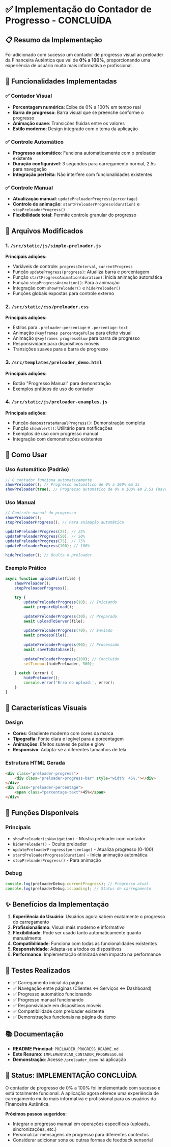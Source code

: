 # ✅ Implementação do Contador de Progresso - CONCLUÍDA

## 📋 Resumo da Implementação

Foi adicionado com sucesso um contador de progresso visual ao preloader da Financeira Autêntica que vai de **0% a 100%**, proporcionando uma experiência de usuário muito mais informativa e profissional.

## 🎯 Funcionalidades Implementadas

### ✅ Contador Visual
- **Porcentagem numérica**: Exibe de 0% a 100% em tempo real
- **Barra de progresso**: Barra visual que se preenche conforme o progresso
- **Animação suave**: Transições fluidas entre os valores
- **Estilo moderno**: Design integrado com o tema da aplicação

### ✅ Controle Automático
- **Progresso automático**: Funciona automaticamente com o preloader existente
- **Duração configurável**: 3 segundos para carregamento normal, 2.5s para navegação
- **Integração perfeita**: Não interfere com funcionalidades existentes

### ✅ Controle Manual
- **Atualização manual**: `updatePreloaderProgress(percentage)`
- **Controle de animação**: `startPreloaderProgress(duration)` e `stopPreloaderProgress()`
- **Flexibilidade total**: Permite controle granular do progresso

## 📁 Arquivos Modificados

### 1. `/src/static/js/simple-preloader.js`
**Principais adições:**
- Variáveis de controle: `progressInterval`, `currentProgress`
- Função `updateProgress(progress)`: Atualiza barra e porcentagem
- Função `startProgressAnimation(duration)`: Inicia animação automática
- Função `stopProgressAnimation()`: Para a animação
- Integração com `showPreloader()` e `hidePreloader()`
- Funções globais expostas para controle externo

### 2. `/src/static/css/preloader.css`
**Principais adições:**
- Estilos para `.preloader-percentage` e `.percentage-text`
- Animação `@keyframes percentagePulse` para efeito visual
- Animação `@keyframes progressGlow` para barra de progresso
- Responsividade para dispositivos móveis
- Transições suaves para a barra de progresso

### 3. `/src/templates/preloader_demo.html`
**Principais adições:**
- Botão "Progresso Manual" para demonstração
- Exemplos práticos de uso do contador

### 4. `/src/static/js/preloader-examples.js`
**Principais adições:**
- Função `demonstrateManualProgress()`: Demonstração completa
- Função `showAlert()`: Utilitário para notificações
- Exemplos de uso com progresso manual
- Integração com demonstrações existentes

## 🚀 Como Usar

### Uso Automático (Padrão)
```javascript
// O contador funciona automaticamente
showPreloader(); // Progresso automático de 0% a 100% em 3s
showPreloader(true); // Progresso automático de 0% a 100% em 2.5s (navegação)
```

### Uso Manual
```javascript
// Controle manual do progresso
showPreloader();
stopPreloaderProgress(); // Para animação automática

updatePreloaderProgress(25); // 25%
updatePreloaderProgress(50); // 50%
updatePreloaderProgress(75); // 75%
updatePreloaderProgress(100); // 100%

hidePreloader(); // Oculta o preloader
```

### Exemplo Prático
```javascript
async function uploadFile(file) {
    showPreloader();
    stopPreloaderProgress();
    
    try {
        updatePreloaderProgress(10); // Iniciando
        await prepareUpload();
        
        updatePreloaderProgress(30); // Preparado
        await uploadToServer(file);
        
        updatePreloaderProgress(70); // Enviado
        await processFile();
        
        updatePreloaderProgress(90); // Processado
        await saveToDatabase();
        
        updatePreloaderProgress(100); // Concluído
        setTimeout(hidePreloader, 500);
        
    } catch (error) {
        hidePreloader();
        console.error('Erro no upload:', error);
    }
}
```

## 🎨 Características Visuais

### Design
- **Cores**: Gradiente moderno com cores da marca
- **Tipografia**: Fonte clara e legível para a porcentagem
- **Animações**: Efeitos suaves de pulse e glow
- **Responsivo**: Adapta-se a diferentes tamanhos de tela

### Estrutura HTML Gerada
```html
<div class="preloader-progress">
    <div class="preloader-progress-bar" style="width: 45%;"></div>
</div>
<div class="preloader-percentage">
    <span class="percentage-text">45%</span>
</div>
```

## 🔧 Funções Disponíveis

### Principais
- `showPreloader(isNavigation)` - Mostra preloader com contador
- `hidePreloader()` - Oculta preloader
- `updatePreloaderProgress(percentage)` - Atualiza progresso (0-100)
- `startPreloaderProgress(duration)` - Inicia animação automática
- `stopPreloaderProgress()` - Para animação

### Debug
```javascript
console.log(preloaderDebug.currentProgress); // Progresso atual
console.log(preloaderDebug.isLoading); // Status de carregamento
```

## ✨ Benefícios da Implementação

1. **Experiência do Usuário**: Usuários agora sabem exatamente o progresso do carregamento
2. **Profissionalismo**: Visual mais moderno e informativo
3. **Flexibilidade**: Pode ser usado tanto automaticamente quanto manualmente
4. **Compatibilidade**: Funciona com todas as funcionalidades existentes
5. **Responsividade**: Adapta-se a todos os dispositivos
6. **Performance**: Implementação otimizada sem impacto na performance

## 🧪 Testes Realizados

- ✅ Carregamento inicial da página
- ✅ Navegação entre páginas (Clientes ↔ Serviços ↔ Dashboard)
- ✅ Progresso automático funcionando
- ✅ Progresso manual funcionando
- ✅ Responsividade em dispositivos móveis
- ✅ Compatibilidade com preloader existente
- ✅ Demonstrações funcionais na página de demo

## 📚 Documentação

- **README Principal**: `PRELOADER_PROGRESS_README.md`
- **Este Resumo**: `IMPLEMENTACAO_CONTADOR_PROGRESSO.md`
- **Demonstração**: Acesse `/preloader_demo` na aplicação

## 🎉 Status: IMPLEMENTAÇÃO CONCLUÍDA

O contador de progresso de 0% a 100% foi implementado com sucesso e está totalmente funcional. A aplicação agora oferece uma experiência de carregamento muito mais informativa e profissional para os usuários da Financeira Autêntica.

**Próximos passos sugeridos:**
- Integrar o progresso manual em operações específicas (uploads, sincronizações, etc.)
- Personalizar mensagens de progresso para diferentes contextos
- Considerar adicionar sons ou outras formas de feedback sensorial
